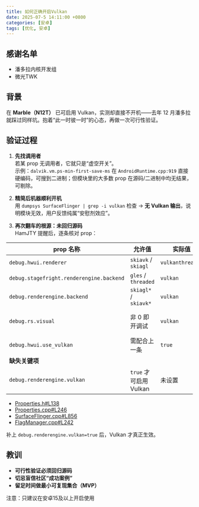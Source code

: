 ```yaml
---
title: 如何正确开启Vulkan
date: 2025-07-5 14:11:00 +0800
categories: [安卓]
tags: [优化, 安卓]
---
```

## 感谢名单
- 潘多拉内核开发组
- 微光TWK

## 背景
在 **Marble（N12T）** 已可启用 Vulkan，实测却直接不开机——去年 12 月潘多拉就踩过同样坑。抱着“此一时彼一时”的心态，再做一次可行性验证。

## 验证过程
1. **先找调用者**  
   若某 prop 无调用者，它就只是“虚空开关”。  
   示例：`dalvik.vm.ps-min-first-save-ms` 在 `AndroidRuntime.cpp:919` 直接硬编码，可搜到二进制；但模块里的大多数 prop 在源码/二进制中均无结果，可剔除。

2. **精简后机器顺利开机**  
   用 `dumpsys SurfaceFlinger | grep -i vulkan` 检查 → **无 Vulkan 输出**，说明模块无效，用户反馈纯属“安慰剂效应”。

3. **再次翻车的根源：未回归源码**  
   HamJTY 提醒后，逐条核对 prop：

| prop 名称 | 允许值 | 实际值 | 结果 |
|---|---|---|---|
| `debug.hwui.renderer` | `skiavk` / `skiagl` | `vulkanthreaded` | ❌ |
| `debug.stagefright.renderengine.backend` | `gles` / `threaded` | `vulkan` | ❌ |
| `debug.renderengine.backend` | `skiagl*` / `skiavk*` | `vulkan` | ❌ |
| `debug.rs.visual` | 非 0 即开调试 | `vulkan` | ❌（与 Vulkan 无关） |
| `debug.hwui.use_vulkan` | 需配合上一条 | `true` | ❌ |
| **缺失关键项** |  |  |  |
| `debug.renderengine.vulkan` | `true` 才可启用 Vulkan | 未设置 | ❌ |

- [Properties.h#L138](https://cs.android.com/android/platform/superproject/main/+/main:frameworks/base/libs/hwui/Properties.h;l=138)  
- [Properties.cpp#L246](https://cs.android.com/android/platform/superproject/main/+/main:frameworks/base/libs/hwui/Properties.cpp;l=246)  
- [SurfaceFlinger.cpp#L856](https://cs.android.com/android/platform/superproject/main/+/main:frameworks/native/services/surfaceflinger/SurfaceFlinger.cpp;l=856)  
- [FlagManager.cpp#L242](https://cs.android.com/android/platform/superproject/main/+/main:frameworks/native/services/surfaceflinger/common/FlagManager.cpp;l=242)

补上 `debug.renderengine.vulkan=true` 后，Vulkan 才真正生效。

## 教训
- **可行性验证必须回归源码**  
- **切忌盲信社区“成功案例”**  
- **留足时间做最小可复现集合（MVP）**

注意：只建议在安卓15及以上开启使用